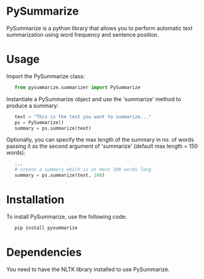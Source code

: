 # PySummarize
PySummarize is a python library that allows you to perform automatic text summarization using word frequency and sentence position.

# Usage
Import the PySummarize class:
```python
   from pysummarize.summarizer import PySummarize
```
Instantiate a PySummarize object and use the 'summarize' method to produce a summary:  
```python
   text = "This is the text you want to summarize..."
   ps = PySummarize() 
   summary = ps.summarize(text) 
```
Optionally, you can specify the max length of the summary in no. of words passing it as the second argument of 'summarize' (default max length = 150 words): 
```python
   ...
   # create a summary which is at most 100 words long  
   summary = ps.summarize(text, 100) 
```


# Installation
To install PySummarize, use the following code:
```python
   pip install pysummarize
```
# Dependencies
You need to have the NLTK library installed to use PySummarize.
